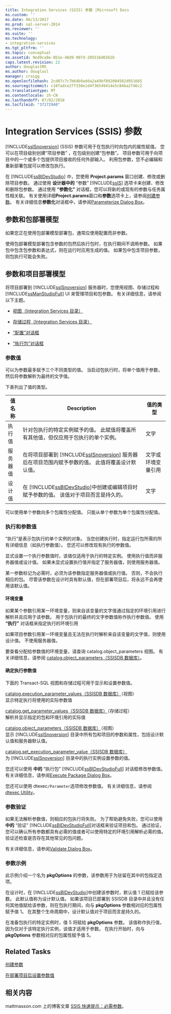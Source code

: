 ```yaml
---
title: Integration Services (SSIS) 参数 |Microsoft Docs
ms.custom: ''
ms.date: 06/13/2017
ms.prod: sql-server-2014
ms.reviewer: ''
ms.suite: ''
ms.technology:
- integration-services
ms.tgt_pltfrm: ''
ms.topic: conceptual
ms.assetid: 9ed9ca8e-8b1e-48d9-907d-285516d6562b
caps.latest.revision: 22
author: douglaslMS
ms.author: douglasl
manager: craigg
ms.openlocfilehash: 2cd87c7c7b64b9adda2a49bf892004502d951665
ms.sourcegitcommit: c18fadce27f330e1d4f36549414e5c84ba2f46c2
ms.translationtype: MT
ms.contentlocale: zh-CN
ms.lasthandoff: 07/02/2018
ms.locfileid: "37172940"
---
```

# <a name="integration-services-ssis-parameters"></a>Integration Services (SSIS) 参数
  [!INCLUDE[ssISnoversion](../includes/ssisnoversion-md.md)] (SSIS) 参数可用于在包执行时向包内的属性赋值。  您可以在项目级别创建“项目参数”  ，在包级别创建“包参数”。 项目参数可用于向项目中的一个或多个包提供项目接收的任何外部输入。 利用包参数，您不必编辑和重新部署包就可以修改包执行。  
  
 在 [!INCLUDE[ssBIDevStudio](../includes/ssbidevstudio-md.md)] 中，您使用 **Project.params** 窗口创建、修改或删除项目参数。 通过使用 **设计器中的** “参数” [!INCLUDE[ssIS](../includes/ssis-md.md)] 选项卡来创建、修改和删除包参数。 通过使用 **“参数化”** 对话框，您可以将新的或现有的参数与任务属性相关联。 有关使用详细**Project.params**窗口和**参数**选项卡上，请参阅[创建参数](create-parameters.md)。 有关详细信息**参数化**对话框中，请参阅[Parameterize Dialog Box](parameterize-dialog-box.md)。  
  
## <a name="parameters-and-package-deployment-model"></a>参数和包部署模型  
 如果您正在使用包部署模型部署包，通常应使用配置而非参数。  
  
 使用包部署模型部署包含参数的包然后执行包时，在执行期间不调用参数。 如果包中包含包参数和表达式，则在运行时应用生成的值。 如果包中包含项目参数，则包执行可能会失败。  
  
## <a name="parameters-and-project-deployment-model"></a>参数和项目部署模型  
 将项目部署到 [!INCLUDE[ssISnoversion](../includes/ssisnoversion-md.md)] 服务器时，您使用视图、存储过程和 [!INCLUDE[ssManStudioFull](../includes/ssmanstudiofull-md.md)] UI 来管理项目和包参数。 有关详细信息，请参阅以下主题。  
  
-   [视图（Integration Services 目录）](/sql/integration-services/system-views/views-integration-services-catalog)  
  
-   [存储过程（Integration Services 目录）](/sql/integration-services/system-stored-procedures/stored-procedures-integration-services-catalog)  
  
-   [“配置”对话框](catalog/configure-dialog-box.md)  
  
-   [“执行包”对话框](../../2014/integration-services/execute-package-dialog-box.md)  
  
### <a name="parameter-values"></a>参数值  
 可以为参数最多赋予三个不同类型的值。 当启动包执行时，将单个值用于参数，然后将参数解析为最终的文字值。  
  
 下表列出了值的类型。  
  
|值名称|Description|值的类型|  
|----------------|-----------------|-------------------|  
|执行值|针对包执行的特定实例赋予的值。 此赋值将覆盖所有其他值，但仅应用于包执行的单个实例。|文字|  
|服务器值|在将项目部署到 [!INCLUDE[ssISnoversion](../includes/ssisnoversion-md.md)] 服务器后在项目范围内赋予参数的值。 此值将覆盖设计默认值。|文字或环境变量引用|  
|设计值|在 [!INCLUDE[ssBIDevStudio](../includes/ssbidevstudio-md.md)]中创建或编辑项目时赋予参数的值。 该值对于项目而言是持久的。|文字|  
  
 可以使用单个参数向多个包属性分配值。 只能从单个参数为单个包属性分配值。  
  
###  <a name="executions"></a> 执行和参数值  
  “执行”是表示包执行的单个实例的对象。 当您创建执行时，指定运行包所需的所有详细信息（如执行参数值）。 您还可以修改现有执行的参数值。  
  
 显式设置一个执行参数值时，该值仅适用于执行的特定实例。 使用执行值而非服务器值或设计值。 如果未显式设置执行值并指定了服务器值，则使用服务器值。  
  
 某一参数标记为必需时，必须为该参数指定服务器值或执行值。 否则，不会执行相应的包。 尽管该参数在设计时具有默认值，但在部署项目后，将永远不会再使用该默认值。  
  
#### <a name="environment-variables"></a>环境变量  
 如果某个参数引用某一环境变量，则来自该变量的文字值通过指定的环境引用进行解析并且应用于该参数。 用于包执行的最终的文字参数值称作执行参数值。 使用 **“执行”** 对话框来指定执行的环境引用  
  
 如果项目参数引用某一环境变量且无法在执行时解析来自该变量的文字值，则使用设计值。 不使用服务器值。  
  
 要查看分配给参数值的环境变量，请查询 catalog.object_parameters 视图。 有关详细信息，请参阅 [catalog.object_parameters（SSISDB 数据库）](/sql/integration-services/system-views/catalog-object-parameters-ssisdb-database)。  
  
#### <a name="determining-execution-parameter-values"></a>确定执行参数值  
 下面的 Transact-SQL 视图和存储过程可用于显示和设置参数值。  
  
 [catalog.execution_parameter_values（SSISDB 数据库）](/sql/integration-services/system-views/catalog-execution-parameter-values-ssisdb-database)（视图）  
 显示特定执行将使用的实际参数值  
  
 [catalog.get_parameter_values（SSISDB 数据库）](/sql/integration-services/system-stored-procedures/catalog-get-parameter-values-ssisdb-database)（存储过程）  
 解析并显示指定的包和环境引用的实际值  
  
 [catalog.object_parameters（SSISDB 数据库）](/sql/integration-services/system-views/catalog-object-parameters-ssisdb-database)（视图）  
 显示 [!INCLUDE[ssISnoversion](../includes/ssisnoversion-md.md)] 目录中所有包和项目的参数和属性，包括设计默认值和服务器默认值。  
  
 [catalog.set_execution_parameter_value（SSISDB 数据库）](/sql/integration-services/system-stored-procedures/catalog-set-execution-parameter-value-ssisdb-database)  
 为 [!INCLUDE[ssISnoversion](../includes/ssisnoversion-md.md)] 目录中的执行实例设置参数的值。  
  
 您还可以使用 **中的** “执行包” [!INCLUDE[ssBIDevStudioFull](../includes/ssbidevstudiofull-md.md)] 对话框修改参数值。 有关详细信息，请参阅[Execute Package Dialog Box](../../2014/integration-services/execute-package-dialog-box.md)。  
  
 您还可以使用 dtexec`/Parameter`选项修改参数值。 有关详细信息，请参阅 [dtexec Utility](packages/dtexec-utility.md)。  
  
### <a name="parameter-validation"></a>参数验证  
 如果无法解析参数值，则相应的包执行将失败。 为了帮助避免失败，您可以使用 **中的** “验证” [!INCLUDE[ssBIDevStudioFull](../includes/ssbidevstudiofull-md.md)]对话框来验证项目和包。 通过验证，您可以确认所有参数都具有必需的值或者可以使用特定的环境引用解析必需的值。 验证还检查是否存在其他常见的包问题。  
  
 有关详细信息，请参阅[Validate Dialog Box](catalog/validate-dialog-box.md)。  
  
### <a name="parameter-example"></a>参数示例  
 此示例介绍一个名为 **pkgOptions** 的参数，该参数用于为驻留在其中的包指定选项。  
  
 在设计时，在 [!INCLUDE[ssBIDevStudio](../includes/ssbidevstudio-md.md)]中创建该参数时，默认值 1 已赋给该参数。 此默认值称为设计默认值。 如果该项目已部署到 SSISDB 目录中并且没有任何其他值赋给该参数，则在包执行期间，向与 **pkgOptions** 参数相对应的包属性赋予值 1。 在其整个生命周期中，设计默认值对于项目而言是持久的。  
  
 在准备包执行的特定实例时，值 5 将赋给 **pkgOptions** 参数。 该值称作执行值，因为仅对于该特定执行实例，该值才适用于参数。 在执行开始时，向与 **pkgOptions** 参数相对应的包属性赋予值 5。  
  
## <a name="related-tasks"></a>Related Tasks  
 [创建参数](create-parameters.md)  
  
 [在部署项目后设置参数值](../../2014/integration-services/set-parameter-values-after-the-project-is-deployed.md)  
  
## <a name="related-content"></a>相关内容  
 mattmasson.com 上的博客文章 [SSIS 快速提示：必需参数](http://go.microsoft.com/fwlink/?LinkId=239781)。  
  
  
